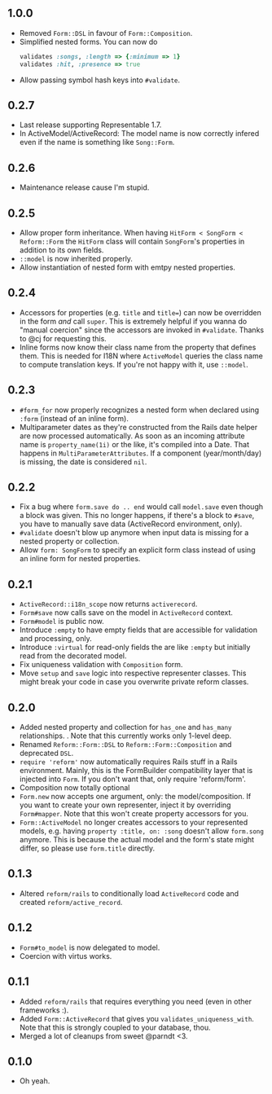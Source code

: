 ## 1.0.0

* Removed `Form::DSL` in favour of `Form::Composition`.
* Simplified nested forms. You can now do
    ```ruby
    validates :songs, :length => {:minimum => 1}
    validates :hit, :presence => true
    ```
* Allow passing symbol hash keys into `#validate`.

## 0.2.7

* Last release supporting Representable 1.7.
* In ActiveModel/ActiveRecord: The model name is now correctly infered even if the name is something like `Song::Form`.

## 0.2.6

* Maintenance release cause I'm stupid.

## 0.2.5

* Allow proper form inheritance. When having `HitForm < SongForm < Reform::Form` the `HitForm` class will contain `SongForm`'s properties in addition to its own fields.
* `::model` is now inherited properly.
* Allow instantiation of nested form with emtpy nested properties.

## 0.2.4

* Accessors for properties (e.g. `title` and `title=`) can now be overridden in the form *and* call `super`. This is extremely helpful if you wanna do "manual coercion" since the accessors are invoked in `#validate`. Thanks to @cj for requesting this.
* Inline forms now know their class name from the property that defines them. This is needed for I18N where `ActiveModel` queries the class name to compute translation keys. If you're not happy with it, use `::model`.

## 0.2.3

* `#form_for` now properly recognizes a nested form when declared using `:form` (instead of an inline form).
* Multiparameter dates as they're constructed from the Rails date helper are now processed automatically. As soon as an incoming attribute name is `property_name(1i)` or the like, it's compiled into a Date. That happens in `MultiParameterAttributes`. If a component (year/month/day) is missing, the date is considered `nil`.

## 0.2.2

* Fix a bug where `form.save do .. end` would call `model.save` even though a block was given. This no longer happens, if there's a block to `#save`, you have to manually save data (ActiveRecord environment, only).
* `#validate` doesn't blow up anymore when input data is missing for a nested property or collection.
* Allow `form: SongForm` to specify an explicit form class instead of using an inline form for nested properties.

## 0.2.1

* `ActiveRecord::i18n_scope` now returns `activerecord`.
* `Form#save` now calls save on the model in `ActiveRecord` context.
* `Form#model` is public now.
* Introduce `:empty` to have empty fields that are accessible for validation and processing, only.
* Introduce `:virtual` for read-only fields the are like `:empty` but initially read from the decorated model.
* Fix uniqueness validation with `Composition` form.
* Move `setup` and `save` logic into respective representer classes. This might break your code in case you overwrite private reform classes.


## 0.2.0

* Added nested property and collection for `has_one` and `has_many` relationships. . Note that this currently works only 1-level deep.
* Renamed `Reform::Form::DSL` to `Reform::Form::Composition` and deprecated `DSL`.
* `require 'reform'` now automatically requires Rails stuff in a Rails environment. Mainly, this is the FormBuilder compatibility layer that is injected into `Form`. If you don't want that, only require 'reform/form'.
* Composition now totally optional
* `Form.new` now accepts one argument, only: the model/composition. If you want to create your own representer, inject it by overriding `Form#mapper`. Note that this won't create property accessors for you.
* `Form::ActiveModel` no longer creates accessors to your represented models, e.g. having `property :title, on: :song` doesn't allow `form.song` anymore. This is because the actual model and the form's state might differ, so please use `form.title` directly.

## 0.1.3

* Altered `reform/rails` to conditionally load `ActiveRecord` code and created `reform/active_record`.

## 0.1.2

* `Form#to_model` is now delegated to model.
* Coercion with virtus works.

## 0.1.1

* Added `reform/rails` that requires everything you need (even in other frameworks :).
* Added `Form::ActiveRecord` that gives you `validates_uniqueness_with`. Note that this is strongly coupled to your database, thou.
* Merged a lot of cleanups from sweet @parndt <3.

## 0.1.0

* Oh yeah.